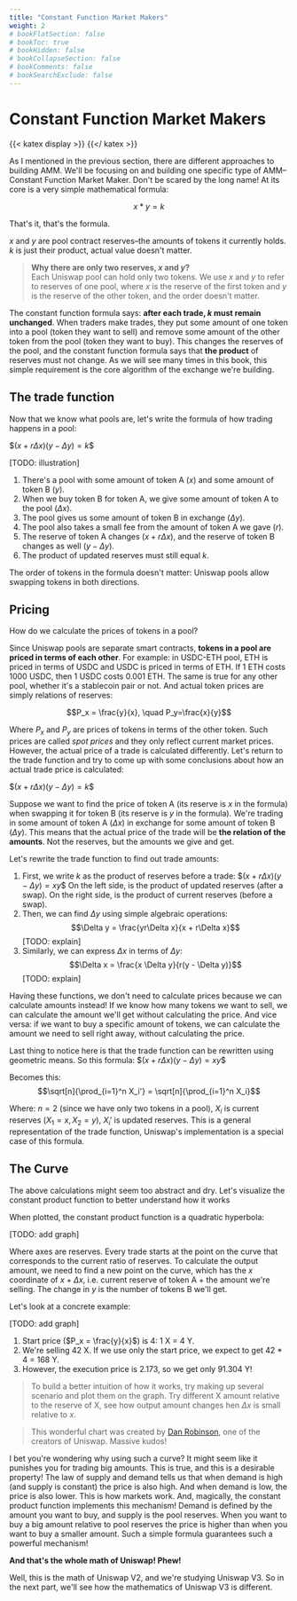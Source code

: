 ```yaml
---
title: "Constant Function Market Makers"
weight: 2
# bookFlatSection: false
# bookToc: true
# bookHidden: false
# bookCollapseSection: false
# bookComments: false
# bookSearchExclude: false
---
```

# Constant Function Market Makers

{{< katex display >}} {{</ katex >}}

As I mentioned in the previous section, there are different approaches to building AMM. We'll be focusing on and
building one specific type of AMM–Constant Function Market Maker. Don't be scared by the long name! At its core is a very
simple mathematical formula:

$$x * y = k$$

That's it, that's the formula.

$x$ and $y$ are pool contract reserves–the amounts of tokens it currently holds. *k* is just their product, actual
value doesn't matter.

> **Why there are only two reserves, *x* and *y*?**  
Each Uniswap pool can hold only two tokens. We use *x* and *y* to refer to reserves of one pool, where *x* is the reserve
of the first token and *y* is the reserve of the other token, and the order doesn't matter.

The constant function formula says: **after each trade, *k* must remain unchanged**. When traders make trades, they
put some amount of one token into a pool (token they want to sell) and remove some amount of the other token from the pool
(token they want to buy). This changes the reserves of the pool, and the constant function formula says that **the product**
of reserves must not change. As we will see many times in this book, this simple requirement is the core algorithm of the
exchange we're building.

## The trade function
Now that we know what pools are, let's write the formula of how trading happens in a pool:

$$(x + r\Delta x)(y - \Delta y) = k\$$

[TODO: illustration]

1. There's a pool with some amount of token A ($x$) and some amount of token B ($y$).
1. When we buy token B for token A, we give some amount of token A to the pool ($\Delta x$).
1. The pool gives us some amount of token B in exchange ($\Delta y$).
1. The pool also takes a small fee from the amount of token A we gave ($r$).
1. The reserve of token A changes ($x + r \Delta x$), and the reserve of token B changes as well ($y - \Delta y$).
1. The product of updated reserves must still equal $k$.

The order of tokens in the formula doesn't matter: Uniswap pools allow swapping tokens in both directions.

## Pricing

How do we calculate the prices of tokens in a pool?

Since Uniswap pools are separate smart contracts, **tokens in a pool are priced in terms of each other**. For example: in
USDC-ETH pool, ETH is priced in terms of USDC and USDC is priced in terms of ETH. If 1 ETH costs 1000 USDC, then 1 USDC
costs 0.001 ETH. The same is true for any other pool, whether it's a stablecoin pair or not. And actual token prices
are simply relations of reserves:

$$P_x = \frac{y}{x}, \quad P_y=\frac{x}{y}$$

Where $P_x$ and $P_y$ are prices of tokens in terms of the other token. Such prices are called *spot prices* and they
only reflect current market prices. However, the actual price of a trade is calculated differently. Let's return to the
trade function and try to come up with some conclusions about how an actual trade price is calculated:

$$(x + r\Delta x)(y - \Delta y) = k\$$

Suppose we want to find the price of token A (its reserve is $x$ in the formula) when swapping it for token B (its
reserve is $y$ in the formula). We're trading in some amount of token A ($\Delta x$) in exchange for some amount of
token B ($\Delta y$). This means that the actual price of the trade will be **the relation of the amounts**. Not the
reserves, but the amounts we give and get.

Let's rewrite the trade function to find out trade amounts:
1. First, we write $k$ as the product of reserves before a trade:
    $$(x + r\Delta x)(y - \Delta y) = xy\$$
    On the left side, is the product of updated reserves (after a swap). On the right side, is the product of current
    reserves (before a swap).
1. Then, we can find $\Delta y$ using simple algebraic operations:
    $$\Delta y = \frac{yr\Delta x}{x + r\Delta x}$$
    [TODO: explain]
1. Similarly, we can express $\Delta x$ in terms of $\Delta y$:
    $$\Delta x = \frac{x \Delta y}{r(y - \Delta y)}$$
    [TODO: explain]

Having these functions, we don't need to calculate prices because we can calculate amounts instead! If we know how many
tokens we want to sell, we can calculate the amount we'll get without calculating the price. And vice versa: if we want
to buy a specific amount of tokens, we can calculate the amount we need to sell right away, without calculating the price.

Last thing to notice here is that the trade function can be rewritten using geometric means. So this formula:
$$(x + r\Delta x)(y - \Delta y) = xy\$$

Becomes this:
$$\sqrt[n]{\prod_{i=1}^n X_i'} = \sqrt[n]{\prod_{i=1}^n X_i}$$

Where: $n=2$ (since we have only two tokens in a pool), $X_i$ is current reserves ($X_1 = x, X_2=y$), $X_i'$ is updated
reserves. This is a general representation of the trade function, Uniswap's implementation is a special case of this
formula.


## The Curve

The above calculations might seem too abstract and dry. Let's visualize the constant product function to better understand
how it works

When plotted, the constant product function is a quadratic hyperbola:

[TODO: add graph]

Where axes are reserves. Every trade starts at the point on the curve that corresponds to the current ratio of reserves.
To calculate the output amount, we need to find a new point on the curve, which has the $x$ coordinate of $x+\Delta x$, i.e.
current reserve of token A + the amount we're selling. The change in $y$ is the number of tokens B we'll get.

Let's look at a concrete example:

[TODO: add graph]

1. Start price ($P_x = \frac{y}{x}$) is 4: 1 X = 4 Y.
1. We're selling 42 X. If we use only the start price, we expect to get 42 * 4 = 168 Y.
1. However, the execution price is 2.173, so we get only 91.304 Y!

> To build a better intuition of how it works, try making up several scenario and plot them on the graph. Try different
X amount relative to the reserve of X, see how output amount changes hen $\Delta x$ is small relative to $x$.

> This wonderful chart was created by [Dan Robinson](https://twitter.com/danrobinson), one of the creators of Uniswap. 
Massive kudos!

I bet you're wondering why using such a curve? It might seem like it punishes you for trading big amounts. This is true,
and this is a desirable property! The law of supply and demand tells us that when demand is high (and supply is constant)
the price is also high. And when demand is low, the price is also lower. This is how markets work. And, magically,
the constant product function implements this mechanism! Demand is defined by the amount you want to buy, and supply is the
pool reserves. When you want to buy a big amount relative to pool reserves the price is higher than when you want to
buy a smaller amount. Such a simple formula guarantees such a powerful mechanism!

**And that's the whole math of Uniswap! Phew!**

Well, this is the math of Uniswap V2, and we're studying Uniswap V3. So in the next part, we'll see how the mathematics
of Uniswap V3 is different.